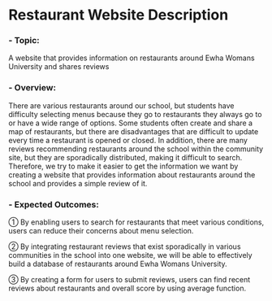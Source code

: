 # Restaurant Website Description

### - Topic:
 A website that provides information on restaurants around Ewha Womans University and shares reviews

### - Overview:

 There are various restaurants around our school, but students have difficulty selecting menus because they go to restaurants they always go to or have a wide range of options. Some students often create and share a map of restaurants, but there are disadvantages that are difficult to update every time a restaurant is opened or closed. In addition, there are many reviews recommending restaurants around the school within the community site, but they are sporadically distributed, making it difficult to search. Therefore, we try to make it easier to get the information we want by creating a website that provides information about restaurants around the school and provides a simple review of it.

### - Expected Outcomes: 

  ① By enabling users to search for restaurants that meet various conditions, users can reduce their concerns about menu selection.

  ② By integrating restaurant reviews that exist sporadically in various communities in the school into one website, we will be able to effectively build a database of restaurants around Ewha Womans University.

  ③ By creating a form for users to submit reviews, users can find recent reviews about restaurants and overall score by using average function.
